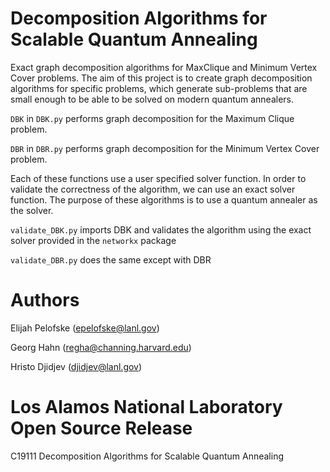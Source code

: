 # Decomposition Algorithms for Scalable Quantum Annealing
Exact graph decomposition algorithms for MaxClique and Minimum Vertex Cover problems. The aim of this project is to create graph decomposition algorithms for specific problems, which generate sub-problems that are small enough to be able to be solved on modern quantum annealers. 

```DBK``` in ```DBK.py``` performs graph decomposition for the Maximum Clique problem. 

```DBR``` in ```DBR.py``` performs graph decomposition for the Minimum Vertex Cover problem. 

Each of these functions use a user specified solver function. In order to validate the correctness of the algorithm, we can use an exact solver function. The purpose of these algorithms is to use a quantum annealer as the solver. 

```validate_DBK.py``` imports DBK and validates the algorithm using the exact solver provided in the ```networkx``` package

```validate_DBR.py``` does the same except with DBR

# Authors
Elijah Pelofske (epelofske@lanl.gov)

Georg Hahn (regha@channing.harvard.edu)

Hristo Djidjev (djidjev@lanl.gov)

# Los Alamos National Laboratory Open Source Release
C19111 Decomposition Algorithms for Scalable Quantum Annealing
